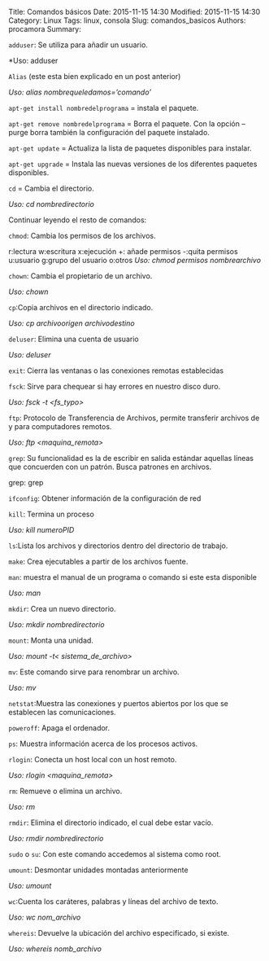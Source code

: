 ﻿Title: Comandos básicos
Date: 2015-11-15 14:30
Modified: 2015-11-15 14:30
Category: Linux
Tags: linux, consola
Slug: comandos_basicos
Authors: procamora
Summary:

`adduser`: Se utiliza para añadir un usuario.

*Uso: adduser <nombreusuario>

`Alias` (este esta bien explicado en un post anterior)

*Uso: alias nombrequeledamos=’comando’*

`apt-get install nombredelprograma` =  instala el paquete.

`apt-get remove nombredelprograma` = Borra el paquete. Con la opción –purge borra también la configuración del paquete instalado.

`apt-get update` = Actualiza la lista de paquetes disponibles para instalar.

`apt-get upgrade`  = Instala las nuevas versiones de los diferentes paquetes disponibles.

`cd` = Cambia el directorio.

*Uso: cd nombredirectorio*

Continuar leyendo el resto de comandos:

`chmod`: Cambia los permisos de los archivos.

r:lectura w:escritura x:ejecución
+: añade permisos -:quita permisos
u:usuario g:grupo del usuario o:otros
*Uso: chmod permisos nombrearchivo*

`chown`: Cambia el propietario de un archivo.

*Uso: chown <nombrepropietario> <nombrearchivo>*

`cp`:Copia archivos en el directorio indicado.

*Uso: cp archivoorigen archivodestino*

`deluser`: Elimina una cuenta de usuario

*Uso: deluser <nombreusuario>*

`exit`: Cierra las ventanas o las conexiones remotas establecidas

`fsck`: Sirve para chequear si hay errores en nuestro disco duro.

*Uso: fsck -t <fs_typo> <dispositivo>*

`ftp`: Protocolo de Transferencia de Archivos, permite transferir archivos de y para computadores remotos.

*Uso: ftp <maquina_remota>*

`grep`: Su funcionalidad es la de escribir en salida estándar aquellas líneas que concuerden con un patrón. Busca patrones en archivos.

grep: grep <patronabuscar> <nombrearchivos>

`ifconfig`: Obtener información de la configuración de red

`kill`: Termina un proceso

*Uso: kill numeroPID*

`ls`:Lista los archivos y directorios dentro del directorio de trabajo.

`make`: Crea ejecutables a partir de los archivos fuente.

`man`: muestra el manual de un programa o comando si este esta disponible

*Uso: man <nombredelcomando>*


`mkdir`: Crea un nuevo directorio.

*Uso: mkdir nombredirectorio*


`mount`: Monta una unidad.

*Uso: mount -t< sistema_de_archivo> <dispositivo> <nombredirectorio>*


`mv`: Este comando sirve para renombrar un archivo.

*Uso: mv <nombrearchivo> <nuevonombrearchivo>*


`netstat`:Muestra las conexiones y puertos abiertos por los que se establecen las comunicaciones.


`poweroff`: Apaga el ordenador.


`ps`: Muestra información acerca de los procesos activos.


`rlogin`: Conecta un host local con un host remoto.

*Uso: rlogin <maquina_remota>*


`rm`: Remueve o elimina un archivo.

*Uso: rm <rutaynombrearchivo>*


`rmdir`: Elimina el directorio indicado, el cual debe estar vacío.

*Uso: rmdir nombredirectorio*


`sudo` o `su`: Con este comando accedemos al sistema como root.

`umount`: Desmontar unidades montadas anteriormente

*Uso: umount <nombredirectorio>*


`wc`:Cuenta los caráteres, palabras y líneas del archivo de texto.

*Uso: wc nom_archivo*


`whereis`: Devuelve la ubicación del archivo especificado, si existe.

*Uso: whereis nomb_archivo*
